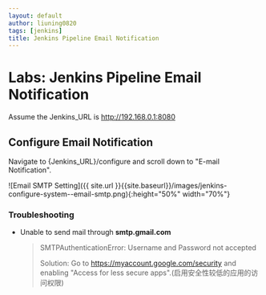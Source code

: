 ```yaml
---
layout: default
author: liuning0820
tags: [jenkins]
title: Jenkins Pipeline Email Notification
---
```


# Labs: Jenkins Pipeline Email Notification

Assume the Jenkins_URL is http://192.168.0.1:8080

## Configure Email Notification

Navigate to {Jenkins_URL}/configure and scroll down to "E-mail Notification".

![Email SMTP Setting]({{ site.url }}{{site.baseurl}}/images/jenkins-configure-system--email-smtp.png){:height="50%" width="70%"}

### Troubleshooting

- Unable to send mail through **smtp.gmail.com**
  > SMTPAuthenticationError: Username and Password not accepted
  >
  > Solution: Go to https://myaccount.google.com/security and enabling "Access for less secure apps".(启用安全性较低的应用的访问权限)

